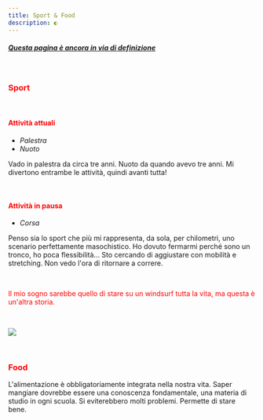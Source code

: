 ```yaml
---
title: Sport & Food
description: ◐
---
```


##### <span style="text-decoration:underline">Questa pagina è ancora in via di definizione</span>

&nbsp;

### <span style="color:red">Sport</span>

&nbsp;

#### <span style="color:red">Attività attuali</span>
* _Palestra_
* _Nuoto_

Vado in palestra da circa tre anni. Nuoto da quando avevo tre anni. Mi divertono entrambe le attività, quindi avanti tutta!

&nbsp;

#### <span style="color:red">Attività in pausa</span>
* _Corsa_
&nbsp;

Penso sia lo sport che più mi rappresenta, da sola, per chilometri, uno scenario perfettamente masochistico. Ho dovuto fermarmi perché sono un tronco, ho poca flessibilità... Sto cercando di aggiustare con mobilità e stretching. Non vedo l'ora di ritornare a correre.

&nbsp;

<span style="color:red">Il mio sogno sarebbe quello di stare su un windsurf tutta la vita, ma questa è un'altra storia.</span>

&nbsp;

![](/post/images/windsurf.jpg)

&nbsp;

### <span style="color:red">Food</span>

L'alimentazione è obbligatoriamente integrata nella nostra vita. Saper mangiare dovrebbe essere una conoscenza fondamentale, una materia di studio in ogni scuola. Si eviterebbero molti problemi. Permette di stare bene.
